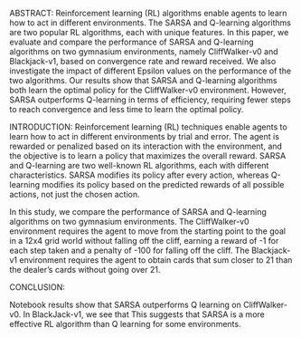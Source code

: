 
ABSTRACT:
Reinforcement learning (RL) algorithms enable agents to learn how to act in different environments. The SARSA and Q-learning algorithms are two popular RL algorithms, each with unique features. In this paper, we evaluate and compare the performance of SARSA and Q-learning algorithms on two gymnasium environments, namely CliffWalker-v0 and Blackjack-v1, based on convergence rate and reward received. We also investigate the impact of different Epsilon values on the performance of the two algorithms. Our results show that SARSA and Q-learning algorithms both learn the optimal policy for the CliffWalker-v0 environment. However, SARSA outperforms Q-learning in terms of efficiency, requiring fewer steps to reach convergence and less time to learn the optimal policy.

INTRODUCTION:
Reinforcement learning (RL) techniques enable agents to learn how to act in different environments by trial and error. The agent is rewarded or penalized based on its interaction with the environment, and the objective is to learn a policy that maximizes the overall reward. SARSA and Q-learning are two well-known RL algorithms, each with different characteristics. SARSA modifies its policy after every action, whereas Q-learning modifies its policy based on the predicted rewards of all possible actions, not just the chosen action.

In this study, we compare the performance of SARSA and Q-learning algorithms on two gymnasium environments. The CliffWalker-v0 environment requires the agent to move from the starting point to the goal in a 12x4 grid world without falling off the cliff, earning a reward of -1 for each step taken and a penalty of -100 for falling off the cliff. The Blackjack-v1 environment requires the agent to obtain cards that sum closer to 21 than the dealer’s cards without going over 21.

CONCLUSION: 

Notebook results show that SARSA outperforms Q learning on CliffWalker-v0. In BlackJack-v1, we see that This suggests that SARSA is a more effective RL algorithm than Q learning for some environments.
